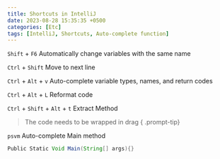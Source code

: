 ```yaml
---
title: Shortcuts in IntelliJ
date: 2023-08-28 15:35:35 +0500
categories: [Etc]
tags: [IntelliJ, Shortcuts, Auto-complete function]
---
```


`Shift` + `F6`
Automatically change variables with the same name<br>

`Ctrl` + `Shift`
Move to next line<br>

`Ctrl` + `Alt` + `v`
Auto-complete variable types, names, and return codes<br>

`Ctrl` + `Alt` + `L`
Reformat code<br>

`Ctrl` + `Shift` + `Alt` + `t`
Extract Method
> The code needs to be wrapped in drag
{ .prompt-tip}


`psvm`
Auto-complete Main method
```java
Public Static Void Main(String[] args){}
```

